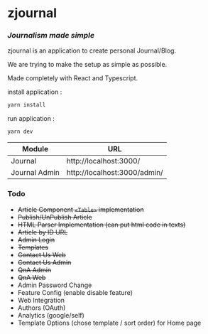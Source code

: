 # zjournal
### _Journalism made simple_
zjournal is an application to create personal Journal/Blog.

We are trying to make the setup as simple as possible.

Made completely with React and Typescript.

install application : 
```sh
yarn install
```
run application : 
```sh
yarn dev
```

| Module | URL |
| ------ | ------ |
| Journal | http://localhost:3000/ |
| Journal Admin |  http://localhost:3000/admin/|

### Todo
- ~~Article Component ```<Table>``` implementation~~
- ~~Publish/UnPublish Article~~
- ~~HTML Parser Implementation (can put html code in texts)~~
- ~~Article by ID URL~~
- ~~Admin Login~~
- ~~Templates~~
- ~~Contact Us Web~~
- ~~Contact Us Admin~~
- ~~QnA Admin~~
- ~~QnA Web~~
- Admin Password Change
- Feature Config (enable disable feature)
- Web Integration
- Authors (OAuth)
- Analytics (google/self)
- Template Options (chose template / sort order) for Home page
